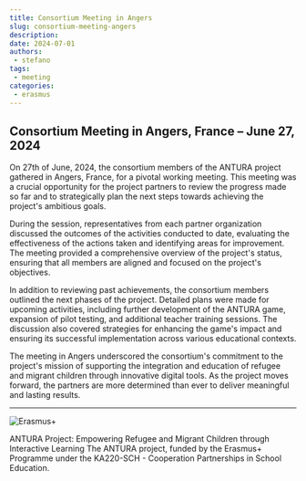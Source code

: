 ```yaml
---
title: Consortium Meeting in Angers
slug: consortium-meeting-angers
description: 
date: 2024-07-01
authors: 
 - stefano
tags:
 - meeting
categories:
 - erasmus
---
```


## Consortium Meeting in Angers, France – June 27, 2024

On 27th of June, 2024, the consortium members of the ANTURA project gathered in Angers, France, for a pivotal working meeting. This meeting was a crucial opportunity for the project partners to review the progress made so far and to strategically plan the next steps towards achieving the project's ambitious goals.

During the session, representatives from each partner organization discussed the outcomes of the activities conducted to date, evaluating the effectiveness of the actions taken and identifying areas for improvement. The meeting provided a comprehensive overview of the project's status, ensuring that all members are aligned and focused on the project's objectives.

In addition to reviewing past achievements, the consortium members outlined the next phases of the project. Detailed plans were made for upcoming activities, including further development of the ANTURA game, expansion of pilot testing, and additional teacher training sessions. The discussion also covered strategies for enhancing the game's impact and ensuring its successful implementation across various educational contexts.

The meeting in Angers underscored the consortium's commitment to the project's mission of supporting the integration and education of refugee and migrant children through innovative digital tools. As the project moves forward, the partners are more determined than ever to deliver meaningful and lasting results.

---

![Erasmus+](../../../assets/img/blog/Co-fundedbytheEU.webp)

ANTURA Project: Empowering Refugee and Migrant Children through Interactive Learning The ANTURA project, funded by the Erasmus+ Programme under the KA220-SCH - Cooperation Partnerships in School Education.
